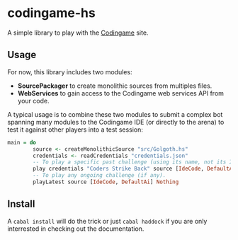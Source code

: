codingame-hs
============

A simple library to play with the [Codingame](https://www.codingame.com) site.

Usage
-----

For now, this library includes two modules:

-   **SourcePackager** to create monolithic sources from multiples files.
-   **WebServices** to gain access to the Codingame web services API from your code.

A typical usage is to combine these two modules to submit a complex bot spanning many modules to the
Codingame IDE (or directly to the arena) to test it against other players into a test session:

```haskell
main = do
        source <- createMonolithicSource "src/Golgoth.hs"
        credentials <- readCredentials "credentials.json"
        -- To play a specific past challenge (using its name, not its ID).
        play credentials "Coders Strike Back" source [IdeCode, DefaultAi] Nothing
        -- To play any ongoing challenge (if any).
        playLatest source [IdeCode, DefaultAi] Nothing
```

Install
-------

A `cabal install` will do the trick or just `cabal haddock` if you are only
interrested in checking out the documentation.
